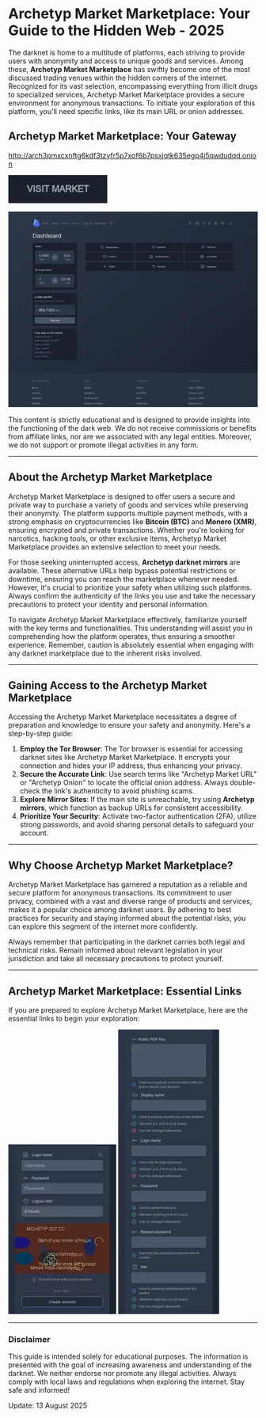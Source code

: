 # Archetyp Market Marketplace: Your Guide to the Hidden Web - 2025

The darknet is home to a multitude of platforms, each striving to provide users with anonymity and access to unique goods and services. Among these, **Archetyp Market Marketplace** has swiftly become one of the most discussed trading venues within the hidden corners of the internet. Recognized for its vast selection, encompassing everything from illicit drugs to specialized services, Archetyp Market Marketplace provides a secure environment for anonymous transactions. To initiate your exploration of this platform, you'll need specific links, like its main URL or onion addresses.

## Archetyp Market Marketplace: Your Gateway

http://arch3pmxcxnftg6kdf3tzyfr5p7xof6b7psxjqtk635egp4j5qwdudqd.onion

[<img src="/files/screen.webp" width="200">](http://arch3pmxcxnftg6kdf3tzyfr5p7xof6b7psxjqtk635egp4j5qwdudqd.onion)

<a href="http://arch3pmxcxnftg6kdf3tzyfr5p7xof6b7psxjqtk635egp4j5qwdudqd.onion"><img src="/files/bank.webp" alt="Archetyp Preview" style="max-width: 100%;"></a>

This content is strictly educational and is designed to provide insights into the functioning of the dark web. We do not receive commissions or benefits from affiliate links, nor are we associated with any legal entities. Moreover, we do not support or promote illegal activities in any form.

---

## About the Archetyp Market Marketplace

Archetyp Market Marketplace is designed to offer users a secure and private way to purchase a variety of goods and services while preserving their anonymity. The platform supports multiple payment methods, with a strong emphasis on cryptocurrencies like **Bitcoin (BTC)** and **Monero (XMR)**, ensuring encrypted and private transactions. Whether you're looking for narcotics, hacking tools, or other exclusive items, Archetyp Market Marketplace provides an extensive selection to meet your needs.

For those seeking uninterrupted access, **Archetyp darknet mirrors** are available. These alternative URLs help bypass potential restrictions or downtime, ensuring you can reach the marketplace whenever needed. However, it's crucial to prioritize your safety when utilizing such platforms. Always confirm the authenticity of the links you use and take the necessary precautions to protect your identity and personal information.

To navigate Archetyp Market Marketplace effectively, familiarize yourself with the key terms and functionalities. This understanding will assist you in comprehending how the platform operates, thus ensuring a smoother experience. Remember, caution is absolutely essential when engaging with any darknet marketplace due to the inherent risks involved.

---

## Gaining Access to the Archetyp Market Marketplace

Accessing the Archetyp Market Marketplace necessitates a degree of preparation and knowledge to ensure your safety and anonymity. Here's a step-by-step guide:

1.  **Employ the Tor Browser**: The Tor browser is essential for accessing darknet sites like Archetyp Market Marketplace. It encrypts your connection and hides your IP address, thus enhancing your privacy.
2.  **Secure the Accurate Link**: Use search terms like "Archetyp Market URL" or "Archetyp Onion" to locate the official onion address. Always double-check the link's authenticity to avoid phishing scams.
3.  **Explore Mirror Sites**: If the main site is unreachable, try using **Archetyp mirrors**, which function as backup URLs for consistent accessibility.
4.  **Prioritize Your Security**: Activate two-factor authentication (2FA), utilize strong passwords, and avoid sharing personal details to safeguard your account.

---

## Why Choose Archetyp Market Marketplace?

Archetyp Market Marketplace has garnered a reputation as a reliable and secure platform for anonymous transactions. Its commitment to user privacy, combined with a vast and diverse range of products and services, makes it a popular choice among darknet users. By adhering to best practices for security and staying informed about the potential risks, you can explore this segment of the internet more confidently.

Always remember that participating in the darknet carries both legal and technical risks. Remain informed about relevant legislation in your jurisdiction and take all necessary precautions to protect yourself.

---

## Archetyp Market Marketplace: Essential Links

If you are prepared to explore Archetyp Market Marketplace, here are the essential links to begin your exploration:

<a href="http://arch3pmxcxnftg6kdf3tzyfr5p7xof6b7psxjqtk635egp4j5qwdudqd.onion"><img src="/files/quiet.webp" alt="Archetyp Login" style="max-width: 100%;"></a>
<a href="http://arch3pmxcxnftg6kdf3tzyfr5p7xof6b7psxjqtk635egp4j5qwdudqd.onion"><img src="/files/thumbnail.webp" alt="Archetyp Register" style="max-width: 100%;"></a>

---

### Disclaimer

This guide is intended solely for educational purposes. The information is presented with the goal of increasing awareness and understanding of the darknet. We neither endorse nor promote any illegal activities. Always comply with local laws and regulations when exploring the internet. Stay safe and informed!

Update:  13 August 2025